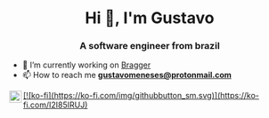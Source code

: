 <h1 align="center">Hi 👋, I'm Gustavo</h1>
<h3 align="center">A software engineer from brazil</h3>

- 🔭 I’m currently working on [Bragger](https://github.com/itsmaia/bragger)
- 📫 How to reach me **gustavomeneses@protonmail.com**
<a href="https://www.linkedin.com/in/gustavo-meneses/">
  <img align="left" alt="LinkedIn" width="22px" src="https://raw.githubusercontent.com/peterthehan/peterthehan/master/assets/linkedin.svg" />
</a>
<a href="https://www.linkedin.com/in/gustavo-meneses/">
  [![ko-fi](https://ko-fi.com/img/githubbutton_sm.svg)](https://ko-fi.com/I2I85IRUJ)
</a>
